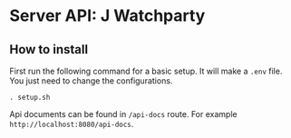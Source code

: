 # Server API: J Watchparty

## How to install

First run the following command for a basic setup. It will make a `.env` file. You just need to change the configurations.

```shell
. setup.sh
```

Api documents can be found in `/api-docs` route. For example `http://localhost:8080/api-docs`.
